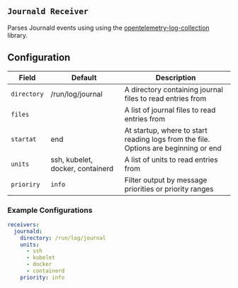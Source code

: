 ## `Journald Receiver`

Parses Journald events using using the [opentelemetry-log-collection](https://github.com/open-telemetry/opentelemetry-log-collection) library.

## Configuration

| Field                  | Default          | Description                                                                                                        |
| ---                    | ---              | ---                                                                                                                |
| `directory`            | /run/log/journal | A directory containing journal files to read entries from     |
| `files`                |                  | A list of journal files to read entries from                  |
| `startat`              | end              | At startup, where to start reading logs from the file. Options are beginning or end          |
| `units`        | ssh, kubelet, docker, containerd | A list of units to read entries from          |
| `prioriry`             | `info`           | Filter output by message priorities or priority ranges        |

### Example Configurations
```yaml
receivers:
  journald:
    directory: /run/log/journal
    units:
      - ssh
      - kubelet
      - docker
      - containerd
    priority: info
```